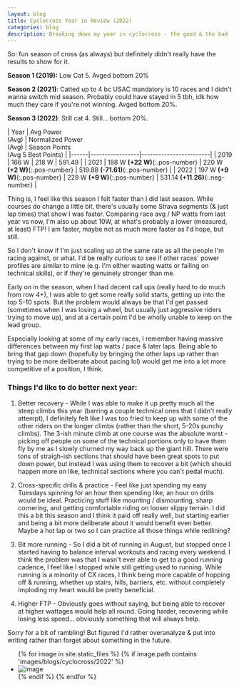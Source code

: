 ```yaml
---
layout: blog
title: Cyclocross Year in Review (2022)
categories: blog
description: Breaking down my year in cyclocross - the good & the bad
---
```

So: fun season of cross (as always) but definitely didn't really have the results to show for it.

**Season 1 (2019):** Low Cat 5. Avged bottom 20%

**Season 2 (2021)**: Catted up to 4 bc USAC mandatory is 10 races and I didn't wanna switch mid season. Probably could have stayed in 5 tbh, idk how much they care if you're not winning. Avged bottom 20%.

**Season 3 (2022)**: Still cat 4. Still... bottom 20%.

<div class="table-wrapper highlight-last-row" markdown="1">

| Year | Avg Power <br> (Avg) | Normalized Power <br> (Avg) | Season Points <br> (Avg 5 Best Points) |
|------|-----------------|------------------------|
| 2019 | 166 W | 218 W | 591.49 |
| 2021 | 188 W **(+22 W)**{:.pos-number} | 220 W **(+2 W)**{:.pos-number} | 519.88 **(-71.61)**{:.pos-number} |
| 2022 | 197 W **(+9 W)**{:.pos-number} | 229 W **(+9 W)**{:.pos-number} | 531.14 **(+11.26)**{:.neg-number} |

</div>

Thing is, I feel like this season I felt faster than I did last season. While courses do change a little bit, there's usually some Strava segments (& just lap times) that show I was faster. Comparing race avg / NP watts from last year vs now, I'm also up about 10W, at what's probably a lower (measured, at least) FTP! I am faster, maybe not as much more faster as I'd hope, but still.

So I don't know if I'm just scaling up at the same rate as all the people I'm racing against, or what. I'd be really curious to see if other races' power profiles are similar to mine (e.g. I'm either wasting watts or failing on technical skills), or if they're genuinely stronger than me.

Early on in the season, when I had decent call ups (really hard to do much from row 4+), I was able to get some really solid starts, getting up into the top 5-10 spots. But the problem would always be that I'd get passed (sometimes when I was losing a wheel, but usually just aggressive riders trying to move up), and at a certain point I'd be wholly unable to keep on the lead group.

Especially looking at some of my early races, I remember having massive differences between my first lap watts / pace & later laps. Being able to bring that gap down (hopefully by bringing the other laps up rather than trying to be more deliberate about pacing lol) would get me into a lot more competitive of a position, I think.

### Things I'd like to do better next year:

1. Better recovery - While I was able to make it up pretty much all the steep climbs this year (barring a couple technical ones that I didn't really attempt), I definitely felt like I was too fried to keep up with some of the other riders on the longer climbs (rather than the short, 5-20s punchy climbs). The 3-ish minute climb at one course was the absolute worst - picking off people on some of the technical portions only to have them fly by me as I slowly churned my way back up the giant hill. There were tons of straigh-ish sections that should have been great spots to put down power, but instead I was using them to recover a bit (which should happen more on like, technical sections where you can't pedal much).

2. Cross-specific drills & practice - Feel like just spending my easy Tuesdays spinning for an hour then spending like, an hour on drills would be ideal. Practicing stuff like mounting / dismounting, sharp cornering, and getting comfortable riding on looser slippy terrain. I did this a bit this season and I think it paid off really well, but starting earlier and being a bit more deliberate about it would benefit even better. Maybe a hot lap or two so I can practice all those things while redlining?

3. Bit more running - So I did a bit of running in August, but stopped once I started having to balance interval workouts and racing every weekend. I think the problem was that I wasn't ever able to get to a good running cadence, I feel like I stopped while still getting used to running. While running is a minority of CX races, I think being more capable of hopping off & running, whether up stairs, hills, barriers, etc. without completely imploding my heart would be pretty beneficial.

4. Higher FTP - Obviously goes without saying, but being able to recover at higher wattages would help all round. Going harder, recovering while losing less speed... obviously something that will always help.

Sorry for a bit of rambling! But figured I'd rather overanalyze & put into writing rather than forget about something in the future.

<ul class="image-gallery">
{% for image in site.static_files %}
    {% if image.path contains 'images/blogs/cyclocross/2022' %}
        <li><img src="{{ site.baseurl }}{{ image.path }}" alt="image" /></li>
    {% endif %}
{% endfor %}
</ul>
